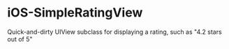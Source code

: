 iOS-SimpleRatingView
====================

Quick-and-dirty UIView subclass for displaying a rating, such as "4.2 stars out of 5"